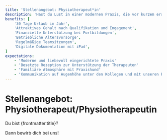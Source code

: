 ```yaml
---
title: 'Stellenangebot: Physiotherapeut*in'
description: 'Hast du Lust in einer modernen Praxis, die vor kurzem erst ihre Türen geöffnet hat, zu arbeiten?'
benefits: [
    '30 Tage Urlaub im Jahr',
    'Attraktives Gehalt nach Qualifikation und Engagement',
    'Finanzielle Unterstützung bei Fortbildungen',
    'Betriebliche Altersvorsorge',
    'Regelmäßige Teamsitzungen',
    'Digitale Dokumentation mit iPad',
]
expectations:
    - 'Moderne und liebevoll eingerichtete Praxis'
    - 'Besetzte Rezeption zur Unterstützung der Therapeuten'
    - 'Familiäre Atmosphäre mit Praxishund'
    - 'Kommunikation auf Augenhöhe unter den Kollegen und mit unseren Patienten'
---
```


# Stellenangebot: Physiotherapeut/Physiotherapeutin

Du bist {frontmatter.title}?

Dann bewirb dich bei uns!
